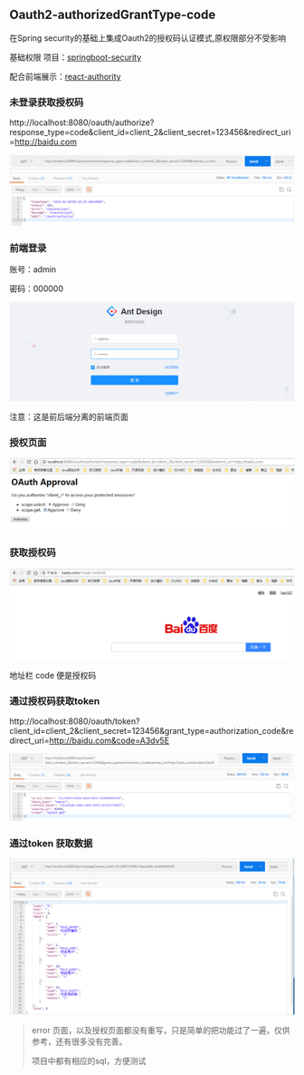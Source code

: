 ## Oauth2-authorizedGrantType-code
在Spring security的基础上集成Oauth2的授权码认证模式,原权限部分不受影响 

基础权限 项目：[springboot-security](https://github.com/ztgreat/springboot-security)

配合前端展示：[react-authority](https://github.com/ztgreat/react-authority)

### 未登录获取授权码

http://localhost:8080/oauth/authorize?response_type=code&client_id=client_2&client_secret=123456&redirect_uri=http://baidu.com

![未登录获取授权码](./pics/未登录获取授权码.png)

### 前端登录

账号：admin

密码：000000

![前端登录](./pics/前端登录.png)

注意：这是前后端分离的前端页面

### 授权页面

![授权页面](./pics/授权页面.png)



### 获取授权码

![获取授权码](./pics/获取授权码.png)

地址栏 code 便是授权码

### 通过授权码获取token

http://localhost:8080/oauth/token?client_id=client_2&client_secret=123456&grant_type=authorization_code&redirect_uri=http://baidu.com&code=A3dv5E

![获取token](./pics/获取token.png)

### 通过token 获取数据

![获取数据](./pics/获取数据.png)



>error 页面，以及授权页面都没有重写，只是简单的把功能过了一遍，仅供参考，还有很多没有完善。
>
>项目中都有相应的sql，方便测试



